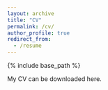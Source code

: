 ```yaml
---
layout: archive
title: "CV"
permalink: /cv/
author_profile: true
redirect_from:
  - /resume
---
```


{% include base_path %}


My CV can be downloaded here.
